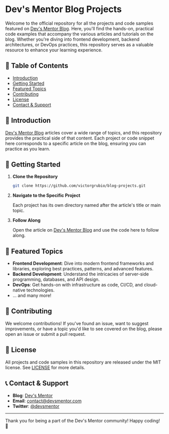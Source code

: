 # Dev's Mentor Blog Projects

Welcome to the official repository for all the projects and code samples featured on [Dev's Mentor Blog](https://devsmentor.com). Here, you'll find the hands-on, practical code examples that accompany the various articles and tutorials on the blog. Whether you're diving into frontend development, backend architectures, or DevOps practices, this repository serves as a valuable resource to enhance your learning experience.

## 📌 Table of Contents

- [Introduction](#introduction)
- [Getting Started](#getting-started)
- [Featured Topics](#featured-topics)
- [Contributing](#contributing)
- [License](#license)
- [Contact & Support](#contact--support)

## 🚀 Introduction

[Dev's Mentor Blog](https://devsmentor.com) articles cover a wide range of topics, and this repository provides the practical side of that content. Each project or code snippet here corresponds to a specific article on the blog, ensuring you can practice as you learn.

## 🎯 Getting Started

1. **Clone the Repository**

   ```bash
   git clone https://github.com/victorgrubio/blog-projects.git
   ```

2. **Navigate to the Specific Project**

   Each project has its own directory named after the article's title or main topic.

3. **Follow Along**

   Open the article on [Dev's Mentor Blog](https://devsmentor.com) and use the code here to follow along.


## 🌟 Featured Topics

- **Frontend Development**: Dive into modern frontend frameworks and libraries, exploring best practices, patterns, and advanced features.
- **Backend Development**: Understand the intricacies of server-side programming, databases, and API design.
- **DevOps**: Get hands-on with infrastructure as code, CI/CD, and cloud-native technologies.
- ... and many more!

## 🤝 Contributing

We welcome contributions! If you've found an issue, want to suggest improvements, or have a topic you'd like to see covered on the blog, please open an issue or submit a pull request.

## 📜 License

All projects and code samples in this repository are released under the MIT license. See [LICENSE](LICENSE) for more details.

## 📞 Contact & Support

- **Blog**: [Dev's Mentor](https://devsmentor.com)
- **Email**: contact@devsmentor.com
- **Twitter**: [@devsmentor](https://twitter.com/devsmentor)

---

Thank you for being a part of the Dev's Mentor community! Happy coding! 🚀